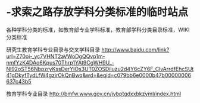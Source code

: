 # -求索之路存放学科分类标准的临时站点
各种学科分类的标准，如教育部专业学科标准，教育部学科分类目录标准，WIKI分类标准


研究生教育学科专业目录与交叉学科目录
http://www.baidu.com/link?url=Z70oi-_yc7VHNT2aVWoDgQQvp1m-nmfYzK4DAo6Kpus70Thrp1YAt9CgWH9U_-Nl92oST56NbpzryKssDerYlOs3UT0ZOSDiluzu2d4Y6cZY6F_ClvArrdfEhcSUt41gDkyfTydLfW4gzirOkQnBwq&wd=&eqid=c079bb6e0000b47b00000006637c43b5

教育学科专业目录
http://bmfw.www.gov.cn/jybptgdxxbkzyml/index.html



